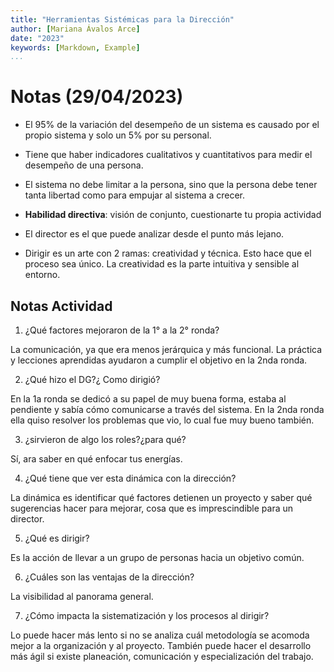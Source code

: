 ```yaml
---
title: "Herramientas Sistémicas para la Dirección"
author: [Mariana Ávalos Arce]
date: "2023"
keywords: [Markdown, Example]
...
```


# Notas (29/04/2023)

- El 95% de la variación del desempeño de un sistema es causado por el propio sistema y solo un 5% por su personal.

- Tiene que haber indicadores cualitativos y cuantitativos para medir el desempeño de una persona.

- El sistema no debe limitar a la persona, sino que la persona debe tener tanta libertad como para empujar al sistema a crecer.

- **Habilidad directiva**: visión de conjunto, cuestionarte tu propia actividad

- El director es el que puede analizar desde el punto más lejano.

- Dirigir es un arte con 2 ramas: creatividad y técnica. Esto hace que el proceso sea único. La creatividad es la parte intuitiva y sensible al entorno.

## Notas Actividad 

1.	¿Qué factores mejoraron de la 1° a la 2° ronda?

La comunicación, ya que era menos jerárquica y más funcional. La práctica y lecciones aprendidas ayudaron a cumplir el objetivo en la 2nda ronda.

2.	¿Qué hizo el DG?¿ Como dirigió?

En la 1a ronda se dedicó a su papel de muy buena forma, estaba al pendiente y sabía cómo comunicarse a través del sistema. En la 2nda ronda ella quiso resolver los problemas que vio, lo cual fue muy bueno también.

3.	¿sirvieron de algo los roles?¿para qué?

Sí, ara saber en qué enfocar tus energías.

4.	¿Qué tiene que ver esta dinámica con la dirección?

La dinámica es identificar qué factores detienen un proyecto y saber qué sugerencias hacer para mejorar, cosa que es imprescindible para un director.

5.	¿Qué es dirigir?

Es la acción de llevar a un grupo de personas hacia un objetivo común.

6.	¿Cuáles son las ventajas de la dirección?

La visibilidad al panorama general.

7.	¿Cómo impacta la sistematización y los procesos al dirigir?

Lo puede hacer más lento si no se analiza cuál metodología se acomoda mejor a la organización y al proyecto. También puede hacer el desarrollo más ágil si existe planeación, comunicación y especialización del trabajo.